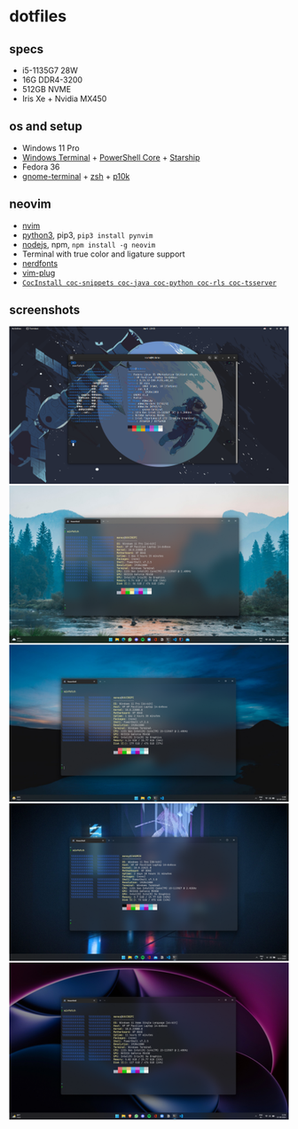 # dotfiles

## specs
* i5-1135G7 28W
* 16G DDR4-3200
* 512GB NVME
* Iris Xe + Nvidia MX450

## os and setup
* Windows 11 Pro
* [Windows Terminal](https://github.com/microsoft/terminal) + [PowerShell Core](https://github.com/PowerShell/PowerShell) + [Starship](https://github.com/starship/starship)
* Fedora 36
* [gnome-terminal](https://gitlab.gnome.org/GNOME/gnome-terminal) + [zsh](https://ohmyz.sh/) + [p10k](https://github.com/romkatv/powerlevel10k)

## neovim
* [nvim](https://github.com/neovim/neovim) 
* [python3](https://python.org), pip3, `pip3 install pynvim`
* [nodejs](https://nodejs.org), npm, `npm install -g neovim`
* Terminal with true color and ligature support
* [nerdfonts](https://github.com/ryanoasis/nerd-fonts)
* [vim-plug](https://github.com/junegunn/vim-plug)
* [`CocInstall coc-snippets coc-java coc-python coc-rls coc-tsserver`](https://github.com/neoclide/coc.nvim/wiki/Using-coc-extensions#implemented-coc-extensions)

## screenshots
![Linux](Pictures/Fedora.png)
![Windows Light](Pictures/windows_light.png)
![Windows Dark](Pictures/windows_dark.png)
![Windows Darker](Pictures/windows_darker.png)
![Windows Darkest](Pictures/windows_darkest.png)
